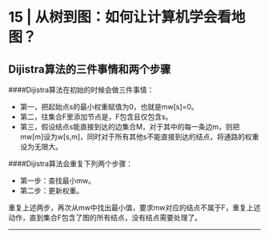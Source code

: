 # 15 | 从树到图：如何让计算机学会看地图？

## Dijistra算法的三件事情和两个步骤

####Dijistra算法在初始的时候会做三件事情：

* 第一，把起始点s的最小权重赋值为0，也就是mw[s]=0。
* 第二，往集合F里添加节点是，F包含且仅包含s。
* 第三，假设结点s能直接到达的边集合M，对于其中的每一条边m，则把mw[m]设为w[s,m]，同时对于所有其他s不能直接到达的结点，将通路的权重设为无限大。

####Dijistra算法会重复下列两个步骤：

* 第一步：查找最小mw。
* 第二步：更新权重。

重复上述两步，再次从mw中找出最小值，要求mw对应的结点不属于F，重复上述动作，直到集合F包含了图的所有结点，没有结点需要处理了。

********
